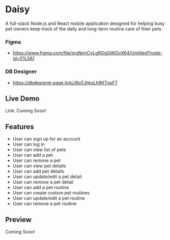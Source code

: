 # Daisy

A full-stack Node.js and React mobile application designed for helping busy pet owners keep track of the daily and long-term routine care of their pets.

### Figma
- https://www.figma.com/file/iogNnnCyLgRGgGilKGvX64/Untitled?node-id=0%3A1

### DB Designer
- https://dbdesigner.page.link/J6oTJhkxLh9KTvpF7

## Live Demo
Link: Coming Soon!

## Features
- User can sign up for an account
- User can log in
- User can view list of pets
- User can add a pet
- User can remove a pet
- User can view pet details
- User can add pet details
- User can update/edit a pet detail
- User can remove a pet detail
- User can add a pet routine
- User can create custom pet routines
- User can update/edit a pet routine
- User can remove a pet routine

## Preview
Coming Soon!
